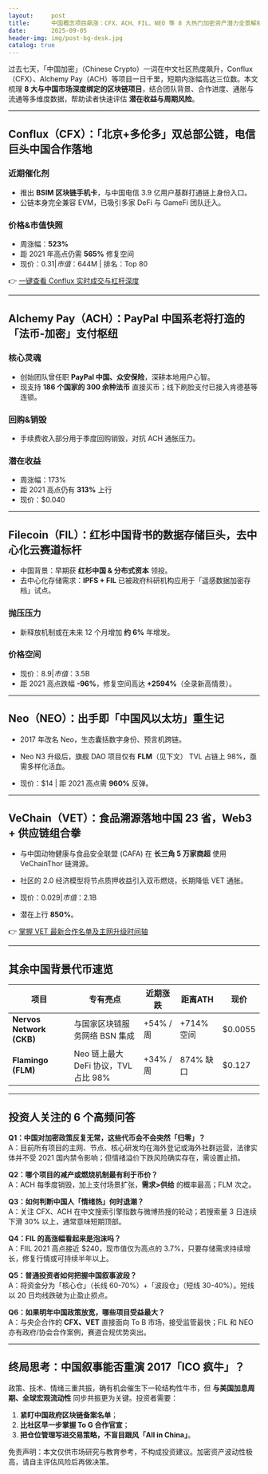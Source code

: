 ```yaml
---
layout:     post
title:      中国概念项目飙涨：CFX、ACH、FIL、NEO 等 8 大热门加密资产潜力全景解析
date:       2025-09-05
header-img: img/post-bg-desk.jpg
catalog: true
---
```


过去七天，「中国加密」（Chinese Crypto）一词在中文社区热度飙升，Conflux（CFX）、Alchemy Pay（ACH）等项目一日千里，短期内涨幅高达三位数。本文梳理 **8 大与中国市场深度绑定的区块链项目**，结合团队背景、合作进度、通胀与流通等多维度数据，帮助读者快速评估 **潜在收益与周期风险**。

---

## Conflux（CFX）：「北京+多伦多」双总部公链，电信巨头中国合作落地

### 近期催化剂
- 推出 **BSIM 区块链手机卡**，与中国电信 3.9 亿用户基群打通链上身份入口。  
- 公链本身完全兼容 EVM，已吸引多家 DeFi 与 GameFi 团队迁入。

### 价格&市值快照
- 周涨幅：**523%**  
- 距 2021 年高点仍需 **565%** 修复空间  
- 现价：$0.31 | 市值：$644M | 排名：Top 80

👉 [一键查看 Conflux 实时成交与杠杆深度](https://okxdog.com/)

---

## Alchemy Pay（ACH）：PayPal 中国系老将打造的「法币-加密」支付枢纽

### 核心灵魂
- 创始团队曾任职 **PayPal 中国、众安保险**，深耕本地用户心智。  
- 现支持 **186 个国家的 300 余种法币** 直接买币；线下刷脸支付已接入肯德基等连锁。

### 回购&销毁
- 手续费收入部分用于季度回购销毁，对抗 ACH 通胀压力。

### 潜在收益
- 周涨幅：173%  
- 距 2021 高点仍有 **313%** 上行  
- 现价：$0.040

---

## Filecoin（FIL）：红杉中国背书的数据存储巨头，去中心化云赛道标杆

- 中国背景：早期获 **红杉中国 & 分布式资本** 领投。  
- 去中心化存储需求：**IPFS + FIL** 已被政府科研机构应用于「遥感数据加密存档」试点。

### 抛压压力
- 新释放机制或在未来 12 个月增加 **约 6%** 年增发。

### 价格空间
- 现价：$8.9 | 市值：$3.5B  
- 距 2021 高点跌幅 **-96%**，修复空间高达 **+2594%**（全录新高情景）。

---

## Neo（NEO）：出手即「中国风以太坊」重生记

- 2017 年改名 Neo，生态囊括数字身份、预言机跨链。  
- Neo N3 升级后，旗舰 DAO 项目仅有 **FLM**（见下文） TVL 占链上 98%，亟需多样化活血。

- 现价：$14 | 距 2021 高点需 **960%** 反弹。

---

## VeChain（VET）：食品溯源落地中国 23 省，Web3 + 供应链组合拳

- 与中国动物健康与食品安全联盟 (CAFA) 在 **长三角 5 万家商超** 使用 VeChainThor 链溯源。  
- 社区的 2.0 经济模型将节点质押收益引入双币燃烧，长期降低 VET 通胀。

- 现价：$0.029 | 市值：$2.1B  
- 潜在上行 **850%**。

👉 [掌握 VET 最新合作名单及主网升级时间轴](https://okxdog.com/)

---

## 其余中国背景代币速览

| 项目 | 专有亮点 | 近期涨跌 | 距离ATH | 现价 |
|---|---|---|---|---|
| **Nervos Network (CKB)** | 与国家区块链服务网络 BSN 集成 | +54% / 周 | +714% 空间 | $0.0055 |
| **Flamingo (FLM)** | Neo 链上最大 DeFi 协议，TVL 占比 98% | +34% / 周 | 874% 缺口 | $0.127 |

---

## 投资人关注的 6 个高频问答

**Q1：中国对加密政策反复无常，这些代币会不会突然「归零」？**  
A：目前所有项目的主网、节点、核心研发均在海外登记或海外社群运营，法律实体并不受 2021 国内禁令影响；但情绪溢价下跌风险确实存在，需设置止损。

**Q2：哪个项目的减产或燃烧机制最有利于币价？**  
A：ACH 每季度销毁，加上支付场景扩张，**需求>供给** 的概率最高；FLM 次之。

**Q3：如何判断中国人「情绪热」何时退潮？**  
A：关注 CFX、ACH 在中文搜索引擎指数与微博热搜的轮动；若搜索量 3 日连续下滑 30% 以上，通常意味短期顶部。

**Q4：FIL 的高涨幅看起来是泡沫吗？**  
A：FIIL 2021 高点接近 $240，现市值仅为高点的 3.7%，只要存储需求持续增长，修复行情或可持续半年以上。

**Q5：普通投资者如何把握中国叙事波段？**  
A：将资金分为「核心仓」（长线 60-70%）+「波段仓」（短线 30-40%）。短线以 20 日均线跌破为止盈止损点。

**Q6：如果明年中国政策放宽，哪些项目受益最大？**  
A：与央企合作的 **CFX、VET** 直接面向 To B 市场，接受监管最快；FIL 和 NEO 亦有政府/协会合作案例，赛道合规优势突出。

---

## 终局思考：中国叙事能否重演 2017「ICO 疯牛」？

政策、技术、情绪三重共振，确有机会催生下一轮结构性牛市，但 **与美国加息周期、全球宏观流动性** 同步共振更为关键。投资者需要：
1. **紧盯中国政府区块链备案名单**；  
2. **比社区早一步掌握 To G 合作官宣**；  
3. **把仓位管理写进交易策略，不盲目跟风「All in China」**。

免责声明：本文仅供市场研究与教育参考，不构成投资建议。加密资产波动性极高，请自主评估风险后再做决策。